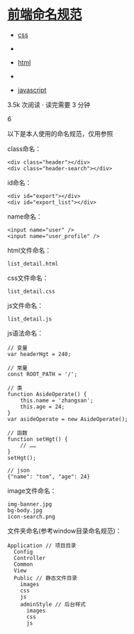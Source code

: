 # [前端命名规范](https://segmentfault.com/a/1190000007670892)



- [css](https://segmentfault.com/t/css/blogs)
-  

- [html](https://segmentfault.com/t/html/blogs)
-  

- [javascript](https://segmentfault.com/t/javascript/blogs)

 3.5k 次阅读  ·  读完需要 3 分钟

6



以下是本人使用的命名规范，仅用参照

class命名：

```
<div class="header"></div>
<div class="header-search"></div>
```

id命名：

```
<div id="export"></div>
<div id="export_list"></div>
```

name命名：

```
<input name="user" />
<input name="user_profile" />
```

html文件命名：

```
list_detail.html
```

css文件命名：

```
list_detail.css
```

js文件命名：

```
list_detail.js
```

js语法命名：

```
// 变量
var headerHgt = 240;

// 常量
const ROOT_PATH = '/';

// 类
function AsideOperate() {
    this.name = 'zhangsan';
    this.age = 24;
}
var asideOperate = new AsideOperate();

// 函数
function setHgt() {
    // ……
}
setHgt();

// json
{"name": "tom", "age": 24}
```

image文件命名：

```
img-banner.jpg
bg-body.jpg
icon-search.png
```

文件夹命名(参考window目录命名规范)：



```
Application // 项目目录
  Config
  Controller
  Common
  View
  Public // 静态文件目录
    images
    css
    js
    adminStyle // 后台样式
      images
      css
      js
```